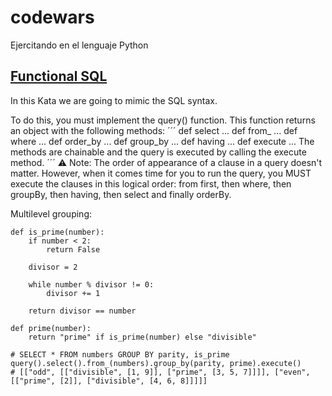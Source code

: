 # codewars
Ejercitando en el lenguaje Python

## [Functional SQL](https://www.codewars.com/kata/545434090294935e7d0010ab/train/python)

In this Kata we are going to mimic the SQL syntax.

To do this, you must implement the query() function. This function returns an object with the following methods:
´´´
def select ...
def from_ ...
def where ...
def order_by ...
def group_by ...
def having ...
def execute ...
The methods are chainable and the query is executed by calling the execute method.
´´´
⚠️ Note: The order of appearance of a clause in a query doesn't matter. However, when it comes time for you to run the query, you MUST execute the clauses in this logical order: from first, then where, then groupBy, then having, then select and finally orderBy.

Multilevel grouping:
```
def is_prime(number):
    if number < 2:
        return False

    divisor = 2

    while number % divisor != 0:
        divisor += 1

    return divisor == number

def prime(number):
    return "prime" if is_prime(number) else "divisible"
    
# SELECT * FROM numbers GROUP BY parity, is_prime
query().select().from_(numbers).group_by(parity, prime).execute()
# [["odd", [["divisible", [1, 9]], ["prime", [3, 5, 7]]]], ["even", [["prime", [2]], ["divisible", [4, 6, 8]]]]]
```

